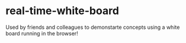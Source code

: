 real-time-white-board
=====================

Used by friends and colleagues to demonstarte concepts using a white board running in the browser!